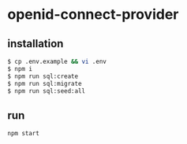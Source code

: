 # openid-connect-provider

## installation

```sh
$ cp .env.example && vi .env
$ npm i
$ npm run sql:create
$ npm run sql:migrate
$ npm run sql:seed:all
```

## run

```sh
npm start
```